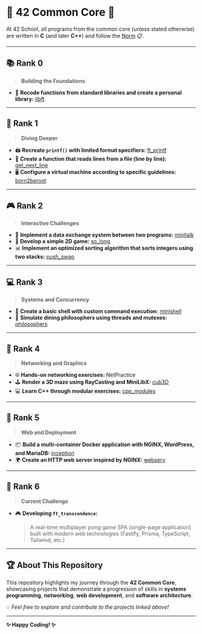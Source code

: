 # 🌟 42 Common Core 🌟  
At 42 School, all programs from the common core (unless stated otherwise) are written in **C** (and later **C++**) and follow the [Norm](https://github.com/42School/norminette/blob/master/pdf/en.norm.pdf) 📋.

---

## 📚 **Rank 0**  
> **Building the Foundations**  
- 🔧 **Recode functions from standard libraries and create a personal library:**  [libft](https://github.com/damachad/42_libft)

---

## 📝 **Rank 1**  
> **Diving Deeper**  
- 🖨️ **Recreate `printf()` with limited format specifiers:** [ft_printf](https://github.com/damachad/42_ft_printf)  
- 📜 **Create a function that reads lines from a file (line by line):** [get_next_line](https://github.com/damachad/42_get_next_line)  
- 🖥️ **Configure a virtual machine according to specific guidelines:** [born2beroot](https://github.com/damachad/42_Born2beRoot)

---

## 🎮 **Rank 2**  
> **Interactive Challenges**  
- 💬 **Implement a data exchange system between two programs:** [minitalk](https://github.com/damachad/42_minitalk)  
- 🎲 **Develop a simple 2D game:** [so_long](https://github.com/damachad/42_so_long)  
- 📊 **Implement an optimized sorting algorithm that sorts integers using two stacks:** [push_swap](https://github.com/damachad/42_push_swap)

---

## 💻 **Rank 3**  
> **Systems and Concurrency**  
- 🐚 **Create a basic shell with custom command execution:** [minishell](https://github.com/damachad/42_minishell)  
- 🍝 **Simulate dining philosophers using threads and mutexes:** [philosophers](https://github.com/damachad/42_philosophers)

---

## 🔄 **Rank 4**  
> **Networking and Graphics**  
- 🌐 **Hands-on networking exercises:** NetPractice  
- 🕹️ **Render a 3D maze using RayCasting and MiniLibX:** [cub3D](https://github.com/damachad/42_cub3d)  
- 💻 **Learn C++ through modular exercises:** [cpp_modules](https://github.com/damachad/42_cpp_modules)

---

## 🐋 **Rank 5**  
> **Web and Deployment**  
- 📦 **Build a multi-container Docker application with NGINX, WordPress, and MariaDB:** [inception](https://github.com/damachad/42_inception)  
- 🌍 **Create an HTTP web server inspired by NGINX:** [webserv](https://github.com/damachad/42_webserv)

---

## 🏓 **Rank 6**  
> **Current Challenge** 
- 🎮 **Developing `ft_transcendence`:**  
  >  A real-time multiplayer pong game SPA (single-page application) built with modern web technologies (Fastify, Prisma, TypeScript, Tailwind, etc.)

---

## 🏆 **About This Repository**  
This repository highlights my journey through the **42 Common Core**, showcasing projects that demonstrate a progression of skills in **systems programming**, **networking**, **web development**, and **software architecture**.  

💡 *Feel free to explore and contribute to the projects linked above!*  

---

**✨ Happy Coding! ✨**
